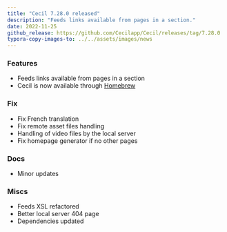 ```yaml
---
title: "Cecil 7.28.0 released"
description: "Feeds links available from pages in a section."
date: 2022-11-25
github_release: https://github.com/Cecilapp/Cecil/releases/tag/7.28.0
typora-copy-images-to: ../../assets/images/news
---
```


### Features

- Feeds links available from pages in a section
- Cecil is now available through [Homebrew](/download/#macos)

### Fix

- Fix French translation
- Fix remote asset files handling
- Handling of video files by the local server
- Fix homepage generator if no other pages

### Docs

- Minor updates

### Miscs

- Feeds XSL refactored
- Better local server 404 page
- Dependencies updated
